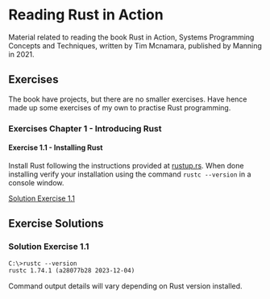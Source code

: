 # Reading Rust in Action

Material related to reading the book Rust in Action, Systems Programming Concepts and Techniques, written by Tim Mcnamara, published by Manning in 2021.

## Exercises

The book have projects, but there are no smaller exercises. Have hence made up some exercises of my own to practise Rust programming.

### Exercises Chapter 1 - Introducing Rust

#### Exercise 1.1 - Installing Rust

Install Rust following the instructions provided at [rustup.rs](https://rustup.rs/). When done installing verify your installation using the command `rustc --version` in a console window.


[Solution Exercise 1.1](#solution-exercise-11)

## Exercise Solutions

### Solution Exercise 1.1

```txt
C:\>rustc --version
rustc 1.74.1 (a28077b28 2023-12-04)
```

Command output details will vary depending on Rust version installed.
